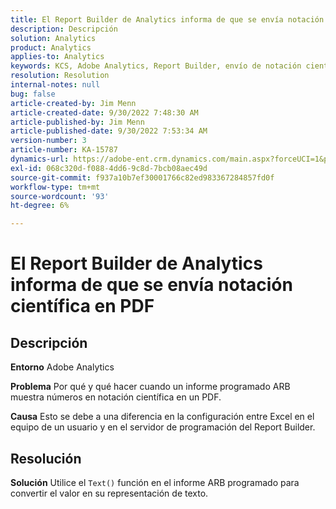 ```yaml
---
title: El Report Builder de Analytics informa de que se envía notación científica en PDF
description: Descripción
solution: Analytics
product: Analytics
applies-to: Analytics
keywords: KCS, Adobe Analytics, Report Builder, envío de notación científica, PDF, resolución de problemas
resolution: Resolution
internal-notes: null
bug: false
article-created-by: Jim Menn
article-created-date: 9/30/2022 7:48:30 AM
article-published-by: Jim Menn
article-published-date: 9/30/2022 7:53:34 AM
version-number: 3
article-number: KA-15787
dynamics-url: https://adobe-ent.crm.dynamics.com/main.aspx?forceUCI=1&pagetype=entityrecord&etn=knowledgearticle&id=04646b45-9440-ed11-9db1-0022480866ad
exl-id: 068c320d-f088-4dd6-9c8d-7bcb08aec49d
source-git-commit: f937a10b7ef30001766c82ed983367284857fd0f
workflow-type: tm+mt
source-wordcount: '93'
ht-degree: 6%

---
```


# El Report Builder de Analytics informa de que se envía notación científica en PDF

## Descripción


<b>Entorno</b>
Adobe Analytics

<b>Problema</b>
Por qué y qué hacer cuando un informe programado ARB muestra números en notación científica en un PDF.

<b>Causa</b>
Esto se debe a una diferencia en la configuración entre Excel en el equipo de un usuario y en el servidor de programación del Report Builder.


## Resolución


<b>Solución</b>
Utilice el `Text()` función en el informe ARB programado para convertir el valor en su representación de texto.
